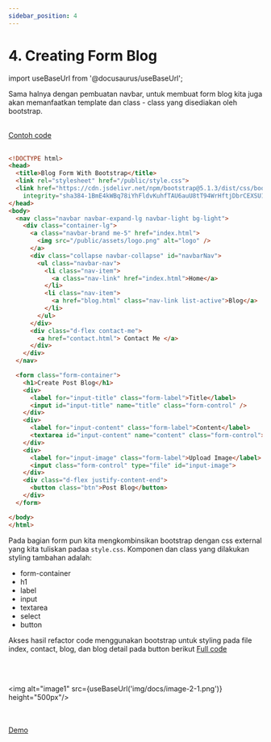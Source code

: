 ```yaml
---
sidebar_position: 4
---
```


# 4. Creating Form Blog

import useBaseUrl from '@docusaurus/useBaseUrl';

Sama halnya dengan pembuatan navbar, untuk membuat form blog kita juga akan memanfaatkan template dan class - class yang disediakan oleh bootstrap.

<br/>
<a class="btn-example-code" href="https://github.com/demo-dumbways/ebook-code-result-chapter-2-golang/blob/day1-3-form-blog/form-blog.html">
Contoh code
</a>
<br/>
<br/>

```html {30-47} title="form-blog.html"
<!DOCTYPE html>
<head>
  <title>Blog Form With Bootstrap</title>
  <link rel="stylesheet" href="/public/style.css">
  <link href="https://cdn.jsdelivr.net/npm/bootstrap@5.1.3/dist/css/bootstrap.min.css" rel="stylesheet"
    integrity="sha384-1BmE4kWBq78iYhFldvKuhfTAU6auU8tT94WrHftjDbrCEXSU1oBoqyl2QvZ6jIW3" crossorigin="anonymous">
</head>
<body>
  <nav class="navbar navbar-expand-lg navbar-light bg-light">
    <div class="container-lg">
      <a class="navbar-brand me-5" href="index.html">
        <img src="/public/assets/logo.png" alt="logo" />
      </a>
      <div class="collapse navbar-collapse" id="navbarNav">
        <ul class="navbar-nav">
          <li class="nav-item">
            <a class="nav-link" href="index.html">Home</a>
          </li>
          <li class="nav-item">
            <a href="blog.html" class="nav-link list-active">Blog</a>
          </li>
        </ul>
      </div>
      <div class="d-flex contact-me">
        <a href="contact.html"> Contact Me </a>
      </div>
    </div>
  </nav>

  <form class="form-container">
    <h1>Create Post Blog</h1>
    <div>
      <label for="input-title" class="form-label">Title</label>
      <input id="input-title" name="title" class="form-control" />
    </div>
    <div>
      <label for="input-content" class="form-label">Content</label>
      <textarea id="input-content" name="content" class="form-control"></textarea>
    </div>
    <div>
      <label for="input-image" class="form-label">Upload Image</label>
      <input class="form-control" type="file" id="input-image">
    </div>
    <div class="d-flex justify-content-end">
      <button class="btn">Post Blog</button>
    </div>
  </form>

</body>
</html>
```

Pada bagian form pun kita mengkombinsikan bootstrap dengan css external yang kita tuliskan padaa `style.css`.  Komponen dan class yang dilakukan styling tambahan adalah:
- form-container
- h1
- label
- input
- textarea
- select
- button

Akses hasil refactor code menggunakan bootstrap untuk styling pada file index, contact, blog, dan blog detail pada button berikut
   <a class="btn-example-code" href="https://github.com/demo-dumbways/ebook-code-result-chapter-2-golang/tree/day1-4-full-code">
   Full code
   </a>

   <br />   
   <br />   


<img alt="image1" src={useBaseUrl('img/docs/image-2-1.png')} height="500px"/>

<br />
<br />

<div>
<a class="btn-demo" href="https://ebook-code-result-chapter-2-git-day1-2navbar-demo-dumbways.vercel.app/">
Demo
</a>
</div>
   
   